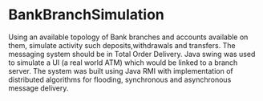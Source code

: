 BankBranchSimulation
====================

Using an available topology of Bank branches and accounts available on them, simulate activity such deposits,withdrawals and transfers.
The messaging system should be in Total Order Delivery.
Java swing was used to simulate a UI (a real world ATM) which would be linked to a branch server. 
The system was built using Java RMI with implementation of distributed algorithms for flooding, synchronous and asynchronous message delivery.
